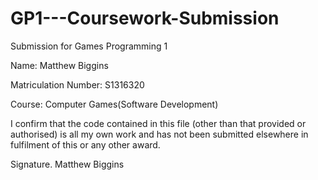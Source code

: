 # GP1---Coursework-Submission
Submission for Games Programming 1

  Name: Matthew Biggins
  
  
  Matriculation Number: S1316320
  
  
  Course: Computer Games(Software Development)


I confirm that the code contained in this file (other than that provided or
authorised) is all my own work and has not been submitted elsewhere in
fulfilment of this or any other award.

Signature. Matthew Biggins

